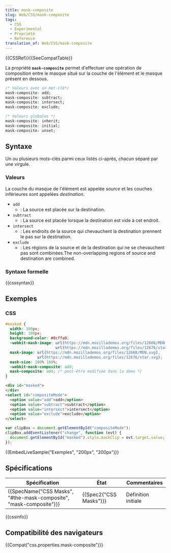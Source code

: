 ```yaml
---
title: mask-composite
slug: Web/CSS/mask-composite
tags:
  - CSS
  - Experimental
  - Propriété
  - Reference
translation_of: Web/CSS/mask-composite
---
```

{{CSSRef}}{{SeeCompatTable}}

La propriété **`mask-composite`** permet d'effectuer une opération de composition entre le masque situé sur la couche de l'élément et le masque présent en dessous.

```css
/* Valeurs avec un mot-clé*/
mask-composite: add;
mask-composite: subtract;
mask-composite: intersect;
mask-composite: exclude;

/* Valeurs globales */
mask-composite: inherit;
mask-composite: initial;
mask-composite: unset;
```

## Syntaxe

Un ou plusieurs mots-clés parmi ceux listés ci-après, chacun séparé par une virgule.

### Valeurs

La couche du masque de l'élément est appelée _source_ et les couches inférieures sont appelées _destination_.

- `add`
  - : La source est placée sur la destination.
- `subtract`
  - : La source est placée lorsque la destination est vide à cet endroit.
- `intersect`
  - : Les endroits de la source qui chevauchent la destination prennent le pas sur la destination.
- `exclude`
  - : Les régions de la source et de la destination qui ne se chevauchent pas sont combinées.The non-overlapping regions of source and destination are combined.

### Syntaxe formelle

{{csssyntax}}

## Exemples

### CSS

```css
#masked {
  width: 100px;
  height: 100px;
  background-color: #8cffa0;
  -webkit-mask-image: url(https://mdn.mozillademos.org/files/12668/MDN.svg),
                      url(https://mdn.mozillademos.org/files/12676/star.svg);
  mask-image: url(https://mdn.mozillademos.org/files/12668/MDN.svg),
              url(https://mdn.mozillademos.org/files/12676/star.svg);
  mask-size: 100% 100%;
  -webkit-mask-composite: add;
  mask-composite: add; /* peut-être modifiée dans la démo */
}
```

```html hidden
<div id="masked">
</div>
<select id="compositeMode">
  <option value="add">add</option>
  <option value="subtract">subtract</option>
  <option value="intersect">intersect</option>
  <option value="exclude">exclude</option>
</select>
```

```js hidden
var clipBox = document.getElementById("compositeMode");
clipBox.addEventListener("change", function (evt) {
  document.getElementById("masked").style.maskClip = evt.target.value;
});
```

{{EmbedLiveSample("Exemples", "200px", "200px")}}

## Spécifications

| Spécification                                                                            | État                         | Commentaires        |
| ---------------------------------------------------------------------------------------- | ---------------------------- | ------------------- |
| {{SpecName("CSS Masks", "#the-mask-composite", "mask-composite")}} | {{Spec2("CSS Masks")}} | Définition initiale |

{{cssinfo}}

## Compatibilité des navigateurs

{{Compat("css.properties.mask-composite")}}
